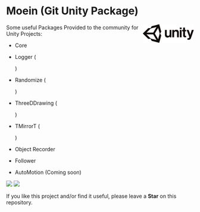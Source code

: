 # Moein (Git Unity Package)
<img src="https://github.com/seyedmoeinsaadati/com.moein.unity/blob/master/media/unitylogo.png" align="right" height="50px">

Some useful Packages Provided to the community for Unity Projects:

- Core

- Logger (

  [Docs]: https://github.com/seyedmoeinsaadati/com.moein.unity/blob/master/docs/Logger_README.md	"Docs"

  )

- Randomize (

  [Docs]: https://github.com/seyedmoeinsaadati/com.moein.unity/blob/master/docs/Randomize_README.md	"Docs"

  )

- ThreeDDrawing (

  [Docs]: https://github.com/seyedmoeinsaadati/com.moein.unity/blob/master/docs/ThreeTDrawing_README.md	"Docs"

  )

- TMirrorT (

  [Docs]: https://github.com/seyedmoeinsaadati/com.moein.unity/blob/master/docs/TMirrorT_README.md	"Docs"

  )

- Object Recorder

- Follower

- AutoMotion (Coming soon)

[![](https://img.shields.io/static/v1?label=Website&message=www.seyedmoeinsaadati.github.io&color=brightgreen)](https://www.seyedmoeinsaadati.github.io)
[![](https://img.shields.io/static/v1?label=G-mail&message=saadatimoin@gmail.com&color=blue)](mailto:saadatimoin@gmail.com)

If you like this project and/or find it useful, please leave a **Star** on this repository.
